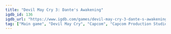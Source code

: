 ```yaml
---
title: "Devil May Cry 3: Dante's Awakening"
igdb_id: 136
igdb_url: "https://www.igdb.com/games/devil-may-cry-3-dante-s-awakening"
tag: ["Main game", "Devil May Cry", "Capcom", "Capcom Production Studio 1", "Shooter", "Hack and slash/Beat 'em up", "Adventure", "Single player", "Third person", "Action", "Horror"]
---
```

